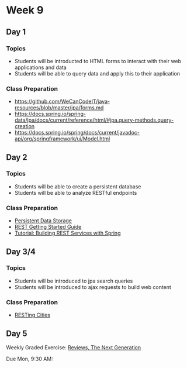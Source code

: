 # Week 9

## Day 1

### Topics

* Students will be introducted to HTML forms to interact with their web applications and data
* Students will be able to query data and apply this to their application

### Class Preparation

* https://github.com/WeCanCodeIT/java-resources/blob/master/jpa/forms.md
* https://docs.spring.io/spring-data/jpa/docs/current/reference/html/#jpa.query-methods.query-creation
* https://docs.spring.io/spring/docs/current/javadoc-api/org/springframework/ui/Model.html

## Day 2

### Topics

* Students will be able to create a persistent database
* Students will be able to analyze RESTful endpoints

### Class Preparation

* [Persistent Data Storage](https://wecancodeit.github.io/java-resources/data-access/h2/persistent-storage/)
* [REST Getting Started Guide](https://spring.io/guides/gs/rest-service/)
* [Tutorial: Building REST Services with Spring](https://spring.io/guides/tutorials/bookmarks/)

## Day 3/4

### Topics

* Students will be introduced to jpa search queries
* Students will be introduced to ajax requests to build web content

### Class Preparation

* [RESTing Cities](https://wecancodeit.github.io/java-exercises/resting-cities/)

## Day 5

Weekly Graded Exercise: [Reviews, The Next Generation](https://github.com/WeCanCodeIT/java-exercises/tree/master/reviews-site-iteration-3)

Due Mon, 9:30 AM:
